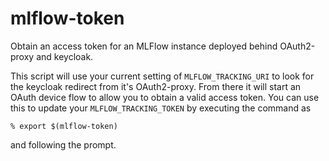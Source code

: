 # mlflow-token
Obtain an access token for an MLFlow instance deployed behind OAuth2-proxy and
keycloak. 

This script will use your current setting of `MLFLOW_TRACKING_URI` to look for
the keycloak redirect from it's OAuth2-proxy. From there it will start an
OAuth device flow to allow you to obtain a valid access token. You can use this
to update your `MLFLOW_TRACKING_TOKEN` by executing the command as
```shell
% export $(mlflow-token)
```
and following the prompt.

